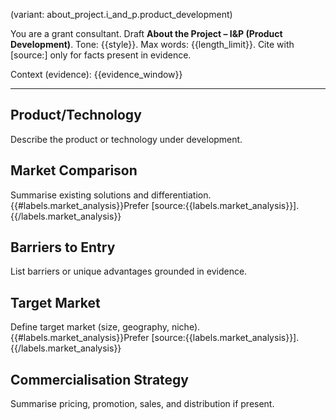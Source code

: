 (variant: about_project.i_and_p.product_development)

You are a grant consultant. Draft **About the Project – I&P (Product Development)**.
Tone: {{style}}. Max words: {{length_limit}}.
Cite with [source:<label>] only for facts present in evidence.

Context (evidence): {{evidence_window}}

---
## Product/Technology
Describe the product or technology under development.

## Market Comparison
Summarise existing solutions and differentiation. {{#labels.market_analysis}}Prefer [source:{{labels.market_analysis}}].{{/labels.market_analysis}}

## Barriers to Entry
List barriers or unique advantages grounded in evidence.

## Target Market
Define target market (size, geography, niche). {{#labels.market_analysis}}Prefer [source:{{labels.market_analysis}}].{{/labels.market_analysis}}

## Commercialisation Strategy
Summarise pricing, promotion, sales, and distribution if present.
